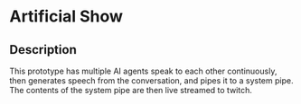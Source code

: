 # Artificial Show

## Description

This prototype has multiple AI agents speak to each other continuously, then generates speech from the conversation, and pipes it to a system pipe. The contents of the system pipe are then live streamed to twitch.

